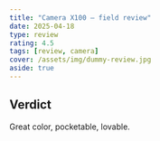 ```yaml
---
title: "Camera X100 — field review"
date: 2025-04-18
type: review
rating: 4.5
tags: [review, camera]
cover: /assets/img/dummy-review.jpg
aside: true
---
```


## Verdict
Great color, pocketable, lovable.
